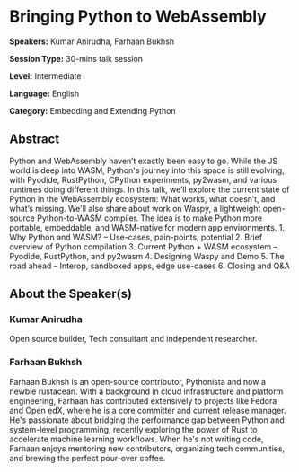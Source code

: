 # Bringing Python to WebAssembly

**Speakers:** Kumar Anirudha, Farhaan Bukhsh

**Session Type:** 30-mins talk session

**Level:** Intermediate

**Language:** English

**Category:** Embedding and Extending Python

## Abstract

Python and WebAssembly haven’t exactly been easy to go. While the JS world is deep into WASM, Python's journey into this space is still evolving, with Pyodide, RustPython, CPython experiments, py2wasm, and various runtimes doing different things. In this talk, we’ll explore the current state of Python in the WebAssembly ecosystem: What works, what doesn’t, and what’s missing. We'll also share about work on Waspy, a lightweight open-source Python-to-WASM compiler. The idea is to make Python more portable, embeddable, and WASM-native for modern app environments. 1. Why Python and WASM? – Use-cases, pain-points, potential 2. Brief overview of Python compilation 3. Current Python + WASM ecosystem – Pyodide, RustPython, and py2wasm 4. Designing Waspy and Demo 5. The road ahead – Interop, sandboxed apps, edge use-cases 6. Closing and Q&A


## About the Speaker(s)

### Kumar Anirudha

Open source builder, Tech consultant and independent researcher.

### Farhaan Bukhsh

Farhaan Bukhsh is an open-source contributor, Pythonista and now a newbie rustacean. With a background in cloud infrastructure and platform engineering, Farhaan has contributed extensively to projects like Fedora and Open edX, where he is a core committer and current release manager. He's passionate about bridging the performance gap between Python and system-level programming, recently exploring the power of Rust to accelerate machine learning workflows. When he's not writing code, Farhaan enjoys mentoring new contributors, organizing tech communities, and brewing the perfect pour-over coffee.